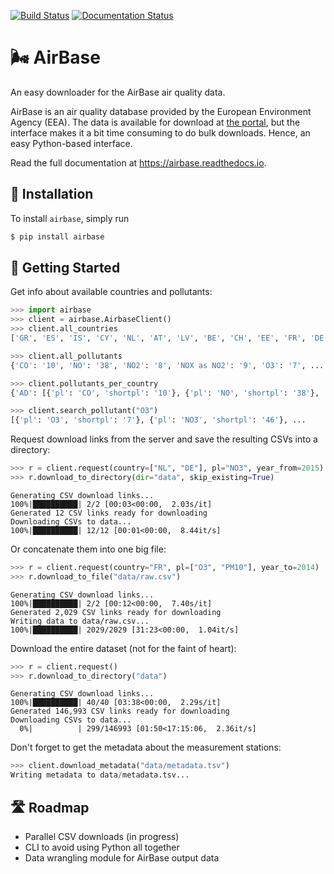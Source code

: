 [![Build Status](https://travis-ci.com/JohnPaton/airbase.svg?branch=master)](https://travis-ci.com/JohnPaton/airbase)
[![Documentation Status](https://readthedocs.org/projects/airbase/badge/?version=latest)](https://airbase.readthedocs.io/en/latest/?badge=latest)


# 🌬 AirBase

An easy downloader for the AirBase air quality data.

AirBase is an air quality database provided by the European Environment Agency
(EEA). The data is available for download at
[the portal](http://discomap.eea.europa.eu/map/fme/AirQualityExport.htm), but
the interface makes it a bit time consuming to do bulk downloads. Hence, an easy
Python-based interface.

Read the full documentation at https://airbase.readthedocs.io.

## 🔌 Installation

To install `airbase`, simply run

```bash
$ pip install airbase
```

## 🚀 Getting Started

Get info about available countries and pollutants:

```python
>>> import airbase
>>> client = airbase.AirbaseClient()
>>> client.all_countries
['GR', 'ES', 'IS', 'CY', 'NL', 'AT', 'LV', 'BE', 'CH', 'EE', 'FR', 'DE', ...

>>> client.all_pollutants
{'CO': '10', 'NO': '38', 'NO2': '8', 'NOX as NO2': '9', 'O3': '7', ...

>>> client.pollutants_per_country
{'AD': [{'pl': 'CO', 'shortpl': '10'}, {'pl': 'NO', 'shortpl': '38'}, ...

>>> client.search_pollutant("O3")
[{'pl': 'O3', 'shortpl': '7'}, {'pl': 'NO3', 'shortpl': '46'}, ...
```

Request download links from the server and save the resulting CSVs into a directory:

```python
>>> r = client.request(country=["NL", "DE"], pl="NO3", year_from=2015)
>>> r.download_to_directory(dir="data", skip_existing=True)
```
```
Generating CSV download links...
100%|██████████| 2/2 [00:03<00:00,  2.03s/it]
Generated 12 CSV links ready for downloading
Downloading CSVs to data...
100%|██████████| 12/12 [00:01<00:00,  8.44it/s]
```

Or concatenate them into one big file:

```python
>>> r = client.request(country="FR", pl=["O3", "PM10"], year_to=2014)
>>> r.download_to_file("data/raw.csv")
```
```
Generating CSV download links...
100%|██████████| 2/2 [00:12<00:00,  7.40s/it]
Generated 2,029 CSV links ready for downloading
Writing data to data/raw.csv...
100%|██████████| 2029/2029 [31:23<00:00,  1.04it/s]
```

Download the entire dataset (not for the faint of heart):

```python
>>> r = client.request()
>>> r.download_to_directory("data")
```
```
Generating CSV download links...
100%|██████████| 40/40 [03:38<00:00,  2.29s/it]
Generated 146,993 CSV links ready for downloading
Downloading CSVs to data...
  0%|          | 299/146993 [01:50<17:15:06,  2.36it/s]
```

Don't forget to get the metadata about the measurement stations:

```python
>>> client.download_metadata("data/metadata.tsv")
Writing metadata to data/metadata.tsv...
```

## 🛣 Roadmap

* Parallel CSV downloads (in progress)
* CLI to avoid using Python all together
* Data wrangling module for AirBase output data
